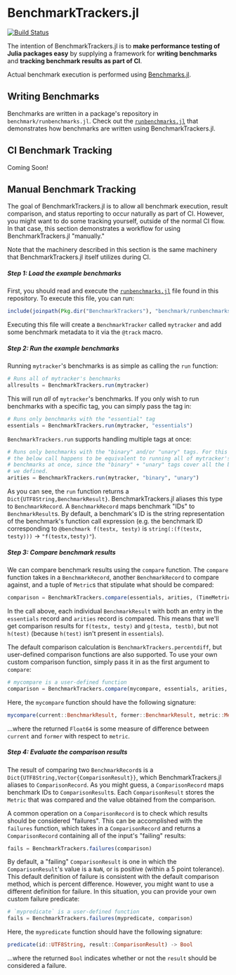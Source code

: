 # BenchmarkTrackers.jl

[![Build Status](https://travis-ci.org/jrevels/BenchmarkTrackers.jl.svg?branch=master)](https://travis-ci.org/jrevels/BenchmarkTrackers.jl)

The intention of BenchmarkTrackers.jl is to **make performance testing of Julia packages easy** by supplying a framework for **writing benchmarks** and **tracking benchmark results as part of CI**.

Actual benchmark execution is performed using [Benchmarks.jl](https://github.com/jrevels/Benchmarks.jl).

## Writing Benchmarks

Benchmarks are written in a package's repository in `benchmark/runbenchmarks.jl`. Check out the [`runbenchmarks.jl`](https://github.com/JuliaCI/BenchmarkTrackers.jl/blob/master/benchmark/runbenchmarks.jl) that demonstrates how benchmarks are written using BenchmarkTrackers.jl.

## CI Benchmark Tracking

Coming Soon!

## Manual Benchmark Tracking

The goal of BenchmarkTrackers.jl is to allow all benchmark execution, result comparison, and status reporting to occur naturally as part of CI. However, you might want to do some tracking yourself, outside of the normal CI flow. In that case, this section demonstrates a workflow for using BenchmarkTrackers.jl "manually."

Note that the machinery described in this section is the same machinery that BenchmarkTrackers.jl itself utilizes during CI.

##### Step 1: Load the example benchmarks

First, you should read and execute the [`runbenchmarks.jl`](https://github.com/JuliaCI/BenchmarkTrackers.jl/blob/master/benchmark/runbenchmarks.jl) file found in this repository. To execute this file, you can run:

```julia
include(joinpath(Pkg.dir("BenchmarkTrackers"), "benchmark/runbenchmarks.jl"))
```

Executing this file will create a `BenchmarkTracker` called `mytracker` and add some benchmark metadata to it via the `@track` macro.

##### Step 2: Run the example benchmarks

Running `mytracker`'s benchmarks is as simple as calling the `run` function:

```julia
# Runs all of mytracker's benchmarks
allresults = BenchmarkTrackers.run(mytracker)
```

This will run *all* of `mytracker`'s benchmarks. If you only wish to run benchmarks with a specific tag, you can simply pass the tag in:

```julia
# Runs only benchmarks with the "essential" tag
essentials = BenchmarkTrackers.run(mytracker, "essentials")
```

`BenchmarkTrackers.run` supports handling multiple tags at once:

```julia
# Runs only benchmarks with the "binary" and/or "unary" tags. For this example,
# the below call happens to be equivalent to running all of mytracker's
# benchmarks at once, since the "binary" + "unary" tags cover all the benchmarks
# we defined.
arities = BenchmarkTrackers.run(mytracker, "binary", "unary")
```

As you can see, the `run` function returns a `Dict{UTF8String,BenchmarkResult}`. BenchmarkTrackers.jl aliases this type to `BenchmarkRecord`. A `BenchmarkRecord` maps benchmark "IDs" to `BenchmarkResult`s. By default, a benchmark's ID is the string representation of the benchmark's function call expression (e.g. the benchmark ID corresponding to `@benchmark f(testx, testy)` is `string(:(f(testx, testy)))` → `"f(testx,testy)"`).

##### Step 3: Compare benchmark results

We can compare benchmark results using the `compare` function. The `compare` function takes in a `BenchmarkRecord`, another `BenchmarkRecord` to compare against, and a tuple of `Metric`s that stipulate what should be compared:

```julia
comparison = BenchmarkTrackers.compare(essentials, arities, (TimeMetric, GCMetric))
```

In the call above, each individual `BenchmarkResult` with both an entry in the `essentials` record and `arities` record is compared. This means that we'll get comparison results for `f(testx, testy)` and `g(testa, testb)`, but not `h(test)` (because `h(test)` isn't present in `essentials`).

The default comparison calculation is `BenchmarkTrackers.percentdiff`, but user-defined comparison functions are also supported. To use your own custom comparison function, simply pass it in as the first argument to `compare`:

```julia
# mycompare is a user-defined function
comparison = BenchmarkTrackers.compare(mycompare, essentials, arities, (TimeMetric, GCMetric))
```

Here, the `mycompare` function should have the following signature:

```julia
mycompare(current::BenchmarkResult, former::BenchmarkResult, metric::Metric) -> Float64
```

...where the returned `Float64` is some measure of difference between `current` and `former` with respect to `metric`.

##### Step 4: Evaluate the comparison results

The result of comparing two `BenchmarkRecord`s is a `Dict{UTF8String,Vector{ComparisonResult}}`, which BenchmarkTrackers.jl aliases to `ComparisonRecord`. As you might guess, a `ComparisonRecord` maps benchmark IDs to `ComparisonResult`s. Each `ComparisonResult` stores the `Metric` that was compared and the value obtained from the comparison.

A common operation on a `ComparisonRecord` is to check which results should be considered "failures". This can be accomplished with the `failures` function, which takes in a `ComparisonRecord` and returns a `ComparisonRecord` containing all of the input's "failing" results:

```julia
fails = BenchmarkTrackers.failures(comparison)
```

By default, a "failing" `ComparisonResult` is one in which the `ComparisonResult`'s value is a `NaN`, or is positive (within a 5 point tolerance). This default definition of failure is consistent with the default comparison method, which is percent difference. However, you might want to use a different definition for failure. In this situation, you can provide your own custom failure predicate:

```julia
# `mypredicate` is a user-defined function
fails = BenchmarkTrackers.failures(mypredicate, comparison)
```

Here, the `mypredicate` function should have the following signature:

```julia
predicate(id::UTF8String, result::ComparisonResult) -> Bool
```

...where the returned `Bool` indicates whether or not the `result` should be considered a failure.
